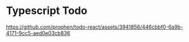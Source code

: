# Typescript Todo


https://github.com/prophen/todo-react/assets/3941856/446cbbf0-6a9b-4171-9cc5-aed0e03cb836

